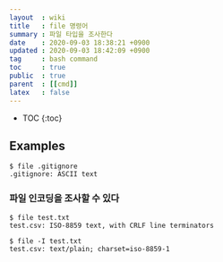 ```yaml
---
layout  : wiki
title   : file 명령어
summary : 파일 타입을 조사한다
date    : 2020-09-03 18:38:21 +0900
updated : 2020-09-03 18:42:09 +0900
tag     : bash command
toc     : true
public  : true
parent  : [[cmd]]
latex   : false
---
```

* TOC
{:toc}

## Examples

```
$ file .gitignore
.gitignore: ASCII text
```

### 파일 인코딩을 조사할 수 있다
```
$ file test.txt
test.csv: ISO-8859 text, with CRLF line terminators

$ file -I test.txt
test.csv: text/plain; charset=iso-8859-1
```

